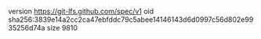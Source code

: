 version https://git-lfs.github.com/spec/v1
oid sha256:3839e14a2cc2ca47ebfddc79c5abee14146143d6d0997c56d802e9935256d74a
size 9810
